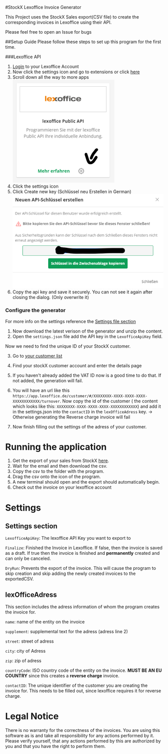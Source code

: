 ﻿#StockX Lexoffice Invoice Generator

This Project uses the StockX Sales export(CSV file) to create the corresponding invoices in Lexoffice using their API.

Please feel free to open an Issue for bugs

##Setup Guide
Please follow these steps to set up this program for the first time.

###Lexoffice API
1. [Login](https://app.lexoffice.de/home?cid=lxlp) to your Lexoffice Account
2. Now click the settings icon and go to extensions or click [here](https://app.lexoffice.de/settings/#/addons)
3. Scroll down all the way to more apps 
![Lexoffice Public API](/images/api.png)
4. Click the settings icon
5. Click Create new key (Schlüssel neu Erstellen in German)
![Lexoffice Public API](/images/apiKeyCreated.png)
6. Copy the api key and save it securely. You can not see it again after closing the dialog. (Only overwrite it)

### Configure the generator
For more info on the settings reference the [Settings file section](#settings)

1. Now download the latest verison of the generator and unzip the content.
2. Open the `settings.json` file add the API key in the `LexofficeApiKey` field.

Now we need to find the unique ID of your StockX customer. 

3. Go to [your customer list](https://app.lexoffice.de/customer/#/list)
4. Find your stockX customer account and enter the details page
4. If you haven't already added the VAT ID now is a good time to do that. If not added, the generation will fail.
5. You will have an url like this `https://app.lexoffice.de/customer/#/XXXXXXXX-XXXX-XXXX-XXXX-XXXXXXXXXXXX/turnover`. Now copy the id of the customer ( the content which looks like this: `XXXXXXXX-XXXX-XXXX-XXXX-XXXXXXXXXXXX`) and add it in the settings.json into the `contactID` in the `lexOfficeAdress` key. 
-> Otherwise generating the Reverse charge invoice will fail

6. Now finish filling out the settings of the adress of your customer.

# Running the application

1. Get the export of your sales from StockX [here](https://stockx.com/selling).
2. Wait for the email and then download the csv.
3. Copy the csv to the folder with the program.
4. Drag the csv onto the icon of the program. 
5. A new terminal should open and the export should automatically begin.
6. Check out the invoice on your lexoffice account


# Settings

## Settings section
`LexofficeApiKey`: The lexoffice API Key you want to export to 

`Finalize`: Finished the Invoice in Lexoffice. If false, then the invoice is saved as a draft. If true then the invoice is finished and **permanently** created and can only be canceled.

`DryRun`: Prevents the export of the invoice. This will cause the program to skip creation and skip adding the newly created invoices to the exportedCSV.

## lexOfficeAdress

This section includes the adress information of whom the program creates the invoice for. 

`name`: name of the entity on the invoice

`supplement`: supplemental text for the adress (adress line 2)

`street`: street of adress

`city`: city of Adress

`zip`: zip of adress  

`countryCode`: ISO country code of the entity on the invoice. **MUST BE AN EU COUNTRY** since this creates a **reverse charge** invoice.

`contactID`: The unique identifier of the customer you are creating the invoice for. This needs to be filled out, since lexoffice requires it for reverse charge.


# Legal Notice

There is no warranty for the correctness of the invoices. You are using this software as is and take all responsibility for any actions performed by it. Please verify yourself, that any actions performed by this are authorized by you and that you have the right to perform them.
